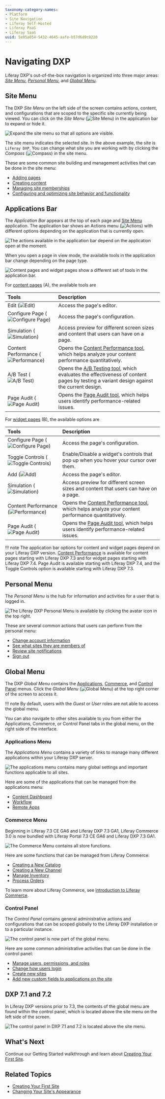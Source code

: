 ```yaml
---
taxonomy-category-names:
- Platform
- Site Navigation
- Liferay Self-Hosted
- Liferay PaaS
- Liferay SaaS
uuid: 5e95a054-5432-4645-aafe-b57d6d9c0220
---
```


# Navigating DXP

Liferay DXP's out-of-the-box navigation is organized into three major areas: [_Site Menu_](#site-menu), [_Personal Menu_](#personal-menu), and [_Global Menu_](#global-menu).

## Site Menu

The DXP _Site Menu_ on the left side of the screen contains actions, content, and configurations that are scoped to the specific site currently being viewed. You can click on the _Site Menu_ (![Site Menu](../images/icon-menu.png)) in the application bar to expand or hide it.

![Expand the site menu so that all options are visible.](./navigating-dxp/images/01.png)

The site menu indicates the selected site. In the above example, the site is `Liferay DXP`. You can change what site you are working with by clicking the _Compass_ (![Compass](../images/icon-compass.png)) in the site menu.

These are some common site building and management activities that can be done in the site menu:

- [Adding pages](../site-building/creating-pages/adding-pages/adding-a-page-to-a-site.md)
- [Creating content](../content-authoring-and-management.md)
- [Managing site memberships](../site-building/sites/site-membership/adding-members-to-sites.md)
- [Configuring and optimizing site behavior and functionality](../site-building.md)

## Applications Bar

The _Application Bar_ appears at the top of each page and [Site Menu](#site-menu) application. The application bar shows an Actions menu (![Actions](../images/icon-actions.png)) with different options depending on the application that is currently open.

![The actions available in the application bar depend on the application open at the moment.](./navigating-dxp/images/02.png)

When you open a page in view mode, the available tools in the application bar change depending on the page type.

![Content pages and widget pages show a different set of tools in the application bar.](./navigating-dxp/images/03.png)

For [content pages](../site-building/creating-pages/using-content-pages.md) (A), the available tools are

| Tools                                                              | Description                                                                                                                                                                                                        |
| :----------------------------------------------------------------- | :----------------------------------------------------------------------------------------------------------------------------------------------------------------------------------------------------------------- |
| Edit (![Edit](../images/icon-edit.png))                            | Access the page's editor.                                                                                                                                                                                          |
| Configure Page (![Configure Page](../images/icon-settings.png))    | Access the page's configuration.                                                                                                                                                                                   |
| Simulation (![Simulation](../images/icon-simulation.png))          | Access preview for different screen sizes and content that users can have on a page.                                                                                                                               |
| Content Performance (![Performance](../images/icon-analytics.png)) | Opens the [Content Performance tool](./../content-authoring-and-management/page-performance-and-accessibility/about-the-content-performance-tool.md), which helps analyze your content performance quantitatively. |
| A/B Test (![A/B Test](../images/icon-ab-testing.png))              | Opens the [A/B Testing tool](./../site-building/optimizing-sites/ab-testing/ab-testing.md), which evaluates the effectiveness of content pages by testing a variant design against the current design.             |
| Page Audit (![Page Audit](../images/icon-information.png))         | Opens the [Page Audit tool](./../content-authoring-and-management/page-performance-and-accessibility/about-the-page-audit-tool.md), which helps users identify performance-related issues.                         |

For [widget pages](../site-building/creating-pages/using-widget-pages/adding-widgets-to-a-page.md) (B), the available options are

| Tools                                                              | Description                                                                                                                                                                                                        |
| :----------------------------------------------------------------- | :----------------------------------------------------------------------------------------------------------------------------------------------------------------------------------------------------------------- |
| Configure Page (![Configure Page](../images/icon-settings.png))    | Access the page's configuration.                                                                                                                                                                                   |
| Toggle Controls (![Toggle Controls](../images/icon-preview.png))   | Enable/Disable a widget's controls that pop up when you hover your cursor over them.                                                                                                                               |
| Add (![Add](../images/icon-plus.png))                              | Access the page's editor.                                                                                                                                                                                          |
| Simulation (![Simulation](../images/icon-simulation.png))          | Access preview for different screen sizes and content that users can have on a page.                                                                                                                               |
| Content Performance (![Performance](../images/icon-analytics.png)) | Opens the [Content Performance tool](./../content-authoring-and-management/page-performance-and-accessibility/about-the-content-performance-tool.md), which helps analyze your content performance quantitatively. |
| Page Audit (![Page Audit](../images/icon-information.png))         | Opens the [Page Audit tool](./../content-authoring-and-management/page-performance-and-accessibility/about-the-page-audit-tool.md), which helps users identify performance-related issues.                         |

!!! note
The application bar options for content and widget pages depend on your Liferay DXP version. [Content Performance](../content-authoring-and-management/page-performance-and-accessibility/about-the-content-performance-tool.md) is available for content pages starting with Liferay DXP 7.3 and for widget pages starting with Liferay DXP 7.4. Page Audit is available starting with Liferay DXP 7.4, and the Toggle Controls option is available starting with Liferay DXP 7.3.

## Personal Menu

The _Personal Menu_ is the hub for information and activities for a user that is logged in.

![The Liferay DXP Personal Menu is available by clicking the avatar icon in the top right.](./navigating-dxp/images/04.png)

These are several common actions that users can perform from the personal menu:

- [Change account information](./introduction-to-the-admin-account.md#changing-account-information)
- [See what sites they are members of](../site-building/sites/site-membership/adding-members-to-sites.md)
- [Review site notifications](../collaboration-and-social/notifications-and-requests/user-guide/managing-notifications-and-requests.md)
- [Sign out](./introduction-to-the-admin-account.md#signing-out)

## Global Menu

The DXP _Global Menu_ contains the [Applications](#applications-menu), [Commerce](#commerce-menu), and [Control Panel](#control-panel) menus. Click the _Global Menu_ (![Global Menu](../images/icon-applications-menu.png)) at the top right corner of the screen to access it.

!!! note
By default, users with the _Guest_ or _User_ roles are not able to access the global menu.

You can also navigate to other sites available to you from either the Applications, Commerce, or Control Panel tabs in the global menu, on the right side of the interface.

### Applications Menu

The _Applications Menu_ contains a variety of links to manage many different applications within your Liferay DXP server.

![The applications menu contains many global settings and important functions applicable to all sites.](./navigating-dxp/images/05.png)

Here are some of the applications that can be managed from the applications menu:

- [Content Dashboard](../content-authoring-and-management/content-dashboard.md)
- [Workflow](../process-automation/workflow/introduction-to-workflow.md)
- [Remote Apps](../liferay-development/customizing-liferays-look-and-feel.md#custom-element-client-extensions)

### Commerce Menu

Beginning in Liferay 7.3 CE GA6 and Liferay DXP 7.3 GA1, Liferay Commerce 3.0 is now bundled with Liferay Portal 7.3 CE GA6 and Liferay DXP 7.3 GA1.

![The Commerce Menu contains all store functions.](./navigating-dxp/images/06.png)

Here are some functions that can be managed from Liferay Commerce:

- [Creating a New Catalog](https://learn.liferay.com/w/commerce/product-management/catalogs/creating-a-new-catalog)
- [Creating a New Channel](../../../../commerce/latest/en/store-management/channels/managing-channels.md)
- [Manage Inventory](https://learn.liferay.com/w/commerce/inventory-management)
- [Process Orders](https://learn.liferay.com/w/commerce/order-management/orders/processing-an-order)

To learn more about Liferay Commerce, see [Introduction to Liferay Commerce](https://learn.liferay.com/w/commerce/starting-a-store/introduction-to-liferay-commerce).

### Control Panel

The _Control Panel_ contains general administrative actions and configurations that can be scoped globally to the Liferay DXP installation or to a particular instance.

![The control panel is now part of the global menu.](./navigating-dxp/images/07.png)

Here are some common administrative activities that can be done in the control panel:

- [Manage users, permissions, and roles](../users-and-permissions/users/adding-and-managing-users.md)
- [Change how users login](../installation-and-upgrades/securing-liferay/authentication-basics.md)
- [Create new sites](../site-building/sites/adding-a-site.md)
- [Add new custom fields to applications on the site](./../system-administration/configuring-liferay/adding-custom-fields.md)

## DXP 7.1 and 7.2

In Liferay DXP versions prior to 7.3, the contents of the global menu are found within the control panel, which is located above the site menu on the left side of the screen.

![The control panel in DXP 7.1 and 7.2 is located above the site menu.](./navigating-dxp/images/08.png)

## What's Next

Continue our Getting Started walkthrough and learn about [Creating Your First Site](./creating-your-first-site.md).

## Related Topics

- [Creating Your First Site](./creating-your-first-site.md)
- [Changing Your Site's Appearance](./changing-your-sites-appearance.md)
